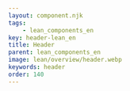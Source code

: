 ```yaml
---
layout: component.njk
tags: 
    - lean_components_en
key: header-lean_en
title: Header
parent: lean_components_en
image: lean/overview/header.webp
keywords: header
order: 140
---
```

